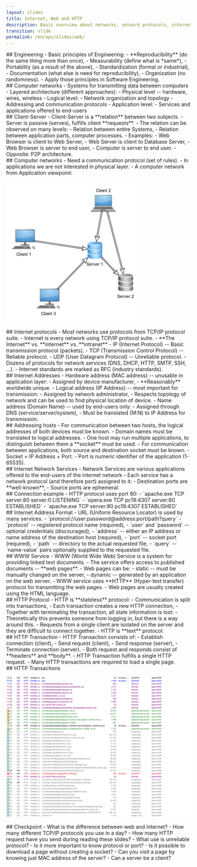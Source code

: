 ```yaml
---
layout: slides
title: Internet, Web and HTTP
description: Basic overview about networks, network protocols, internet, and internet services.
transition: slide
permalink: /en/apv/slides/web/
---
```


<section markdown='1'>
## Engineering
- Basic principles of Engineering:
  - **Reproducibility** (do the same thing more than once),
  - Measurability (define what is *same*),
  - Portability (as a result of the above),
  - Standardization (formal or industrial),
  - Documentation (what else is need for reproducibility),
  - Organization (no randomness).
- Apply those principles in Software Engineering.

</section>

<section markdown='1'>
## Computer networks
- Systems for transmitting data between computers
- Layered architecture (different approaches):
  - Physical level -- hardware, wires, wireless
  - Logical level:
    - Network organization and topology
    - Addressing and communication protocols
  - Application level:
    - Services and applications offered to end-users

</section>

<section markdown='1'>
## Client-Server
- Client-Server is a **relation** between two subjects.
- Server is passive (serves), fulfills client **requests**.
- The relation can be observed on many levels:
  - Relation between entire Systems,
  - Relation between application parts, computer processes.
- Examples:
  - Web Browser is client to Web Server,
  - Web Server is client to Database Server,
  - Web Browser is server to end user,
  - Computer is server to end user.
- Opposite: P2P architecture.

</section>

<section markdown='1'>
## Computer networks
- Need a communication protocol (set of rules).
- In applications we are not interested in physical layer.
- A computer network from Application viewpoint:

![A random network schema](/en/apv/articles/web/network-schema.png)
</section>

<section markdown='1'>
## Internet protocols
- Most networks use protocols from TCP/IP protocol suite.
- Internet is every network using TCP/IP protocol suite.
  - **The Internet** vs. **internet** vs. **intranet**
- IP (Internet Protocol) -- Basic transmission protocol (packets). 
- TCP (Transmission Control Protocol) -- Reliable protocol.
- UDP (User Datagram Protocol) -- Unreliable protocol.
- Dozens of protocols for network services (DNS, DHCP, HTTP, SMTP, SSH, …).
- Internet standards are marked as RFC (industry standards).

</section>

<section markdown='1'>
## Internet Addresses
- Hardware address (MAC address) -- unusable in application layer:
  - Assigned by device manufacturer,
  - **Reasonably** worldwide unique.
- Logical address (IP Address) -- most important for transmission:
  - Assigned by network administrator,
  - Respects topology of network and can be used to find physical location of device.
- Name address (Domain Name) -- used by end-users only: 
  - Assigned through DNS (service/server/system),
  - Must be translated (M:N) to IP Address for transmission.

</section>

<section markdown='1'>
## Addressing hosts
- For communication between two hosts, the logical addresses of both devices must be known.
- Domain names must be translated to logical addresses.
- One host may run multiple applications, to distinguish between them a **socket** must be used.
- For communication between applications, both source and destination socket must be known.
- Socket = IP Address + Port.
- Port is numeric identifier of the application (1-65535).

</section>

<section markdown='1'>
## Internet Network Services
- Network Services are various applications offered to the end-users of the internet network
- Each service has a network protocol (and therefore port) assigned to it:
  - Destination ports are **well-known**, 
  - Source ports are ephemeral.
</section>

<section markdown='1'>
## Connection example
- HTTP protocol uses port 80:
  - `apache.exe TCP server:80 server:0 LISTENING`
  - `opera.exe TCP pc19:4307 server:80 ESTABLISHED`
  - `apache.exe TCP server:80 pc19:4307 ESTABLISHED`
</section>

<section markdown='1'>
## Internet Address Format
- URL (Uniform Resource Locator) is used by many services.
- `protocol://user:password@address:port/path?query`
  - `protocol` -- registered protocol name (required),
  - `user` and `password` -- optional credentials (discouraged),
  - `address` -- either an IP address or name address of the destination host (required),
  - `port` -- socket port (required),
  - `path` -- directory to the actual requested file,
  - `query` -- `name-value` pairs optionally supplied to the requested file.
</section>

<section markdown='1'>
## WWW Service
- WWW (World Wide Web) Service is a system for providing linked text documents.
- The service offers access to published documents -- **web pages**.
- Web pages can be:
  - static -- must be manually changed on the server,
  - dynamic -- generated by an application on the web server.
- WWW service uses **HTTP** (Hyper-text transfer) protocol for transmitting the 
web pages.
- Web pages are usually created using the HTML language.

</section>

<section markdown='1'>
## HTTP Protocol
- HTTP is **stateless** protocol:
  - Communication is split into transactions,
  - Each transaction creates a new HTTP connection,
  - Together with terminating the transaction, all state information is lost:
    - Theoretically this prevents someone from logging in, but there is a way around this.
    - Requests from a single client are isolated on the server and they are difficult to connect together.
- HTTP is **text** protocol.

</section>

<section markdown='1'>
## HTTP Transaction
- HTTP Transaction consists of:
  - Establish connection (client),
  - Send request (client),
  - Send response (server),
  - Terminate connection (server).
- Both request and responds consist of **headers** and **body**.  
  - HTTP Transaction fulfills a single HTTP request.
- Many HTTP transactions are required to load a single page.

</section>

<section markdown='1'>
## HTTP Transactions

![HTTP Requests](/en/apv/articles/web/http-requests.png)
</section>

<section markdown='1'>
## Checkpoint
- What is the difference between web and internet?
- How many different TCP/IP protocols you use in a day?
- How many HTTP request have you send during reading these slides?
- What use is unreliable protocol?
- Is it more important to know protocol or port?
- Is it possible to download a page without creating a socket?
- Can you visit a page by knowing just MAC address of the server?
- Can a server be a client?

</section>
